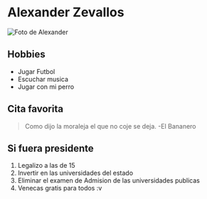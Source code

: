 # Alexander Zevallos
![Foto de Alexander](https://scontent-frx5-1.cdninstagram.com/vp/7ee5015afea975bc39687448dea8c6c5/5E21FE26/t51.2885-19/s150x150/61752872_638324209987487_8483867522766995456_n.jpg?_nc_ht=scontent-frx5-1.cdninstagram.com "Foto de Alexander")

## Hobbies

* Jugar Futbol
* Escuchar musica
* Jugar con mi perro 

## Cita favorita

> Como dijo la moraleja el que no coje se deja. -El Bananero 

## Si fuera presidente 

1. Legalizo a las de 15 
2. Invertir en las universidades del estado
3. Eliminar el examen de Admision de las universidades publicas
4. Venecas gratis para todos :v 

